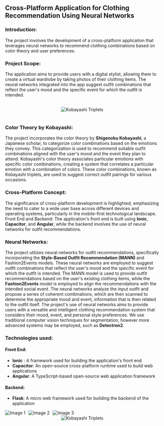 ## Cross-Platform Application for Clothing Recommendation Using Neural Networks

### Introduction:
The project involves the development of a cross-platform application that leverages neural networks to recommend clothing combinations based on color theory and user preferences. 

### Project Scope:
The application aims to provide users with a digital stylist, allowing them to create a virtual wardrobe by taking photos of their clothing items. The neural networks integrated into the app suggest outfit combinations that reflect the user's mood and the specific event for which the outfit is intended. 

<br>
<div align="center">
    <img src="assets/retrieve.PNG"  alt="Kobayashi Triplets"/>
</div>
<br> 

### Color Theory by Kobayashi:
The project incorporates the color theory by **Shigenobu Kobayashi**, a Japanese scholar, to categorize color combinations based on the emotions they convey. This categorization is used to recommend suitable outfit combinations aligned with the user's mood and the event they plan to attend. Kobayashi's color theory associates particular emotions with specific color combinations, creating a system that correlates a particular emotion with a combination of colors. These color combinations, known as Kobayashi triplets, are used to suggest correct outfit pairings for various occasions.

### Cross-Platform Concept:
The significance of cross-platform development is highlighted, emphasizing the need to cater to a wide user base across different devices and operating systems, particularly in the mobile-first technological landscape. Front End and Backend:
The application's front end is built using **Ionic**, **Capacitor**, and **Angular**, while the backend involves the use of neural networks for outfit recommendations.

### Neural Networks:
The project utilizes neural networks for outfit recommendations, specifically incorporating the **Style-Based Outfit Recommendation (MANN)** and Fashion2Events models. These neural networks are employed to suggest outfit combinations that reflect the user's mood and the specific event for which the outfit is intended. The MANN model is used to provide outfit recommendations based on the user's existing clothing items, while the **Fashion2Events** model is employed to align the recommendations with the intended social event. The neural networks analyze the input outfit and propose a series of coherent combinations, which are then scanned to determine the appropriate mood and event, information that is then related to the outfit itself. The project's use of neural networks aims to provide users with a versatile and intelligent clothing recommendation system that considers their mood, event, and personal style preferences. We use traditional computer vision techniques for segmentation, however more advanced systems may be employed, such as **Detectron2**.

### Technologies used:

#### Front End:
- **Ionic** : A framework used for building the application's front end
- **Capacitor**: An open-source cross-platform runtime used to build web applications
- **Angular**: A TypeScript-based open-source web application framework

#### Backend:
- **Flask**: A micro web framework used for building the backend of the application</li>

<div>
<img src="assets/1.jpeg" alt="Image 1" style="float: left; margin-right: 10px;" />
<img src="assets/2.jpeg" alt="Image 2" style="float: left; margin-right: 10px;" />
<img src="assets/3.jpeg" alt="Image 3" style="float: left; margin-right: 10px;" />
</div>

<br>
<div align="center">
    <img src="assets/triplets.png"  alt="Kobayashi Triplets"/>
</div>
<br> 
 
